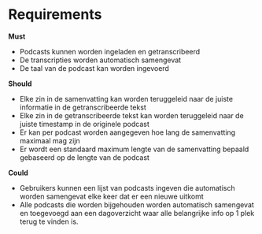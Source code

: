 # Requirements

********Must********

- Podcasts kunnen worden ingeladen en getranscribeerd
- De transcripties worden automatisch samengevat
- De taal van de podcast kan worden ingevoerd

**************Should**************

- Elke zin in de samenvatting kan worden teruggeleid naar de juiste informatie in de getranscribeerde tekst
- Elke zin in de getranscribeerde tekst kan worden teruggeleid naar de juiste timestamp in de originele podcast
- Er kan per podcast worden aangegeven hoe lang de samenvatting maximaal mag zijn
- Er wordt een standaard maximum lengte van de samenvatting bepaald gebaseerd op de lengte van de podcast

**********Could**********

- Gebruikers kunnen een lijst van podcasts ingeven die automatisch worden samengevat elke keer dat er een nieuwe uitkomt
- Alle podcasts die worden bijgehouden worden automatisch samengevat en toegevoegd aan een dagoverzicht waar alle belangrijke info op 1 plek terug te vinden is.
